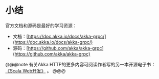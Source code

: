 # 小结

官方文档和源码是最好的学习资源：

- 文档：[https://doc.akka.io/docs/akka-grpc/](https://doc.akka.io/docs/akka-grpc/)
- 源码：[https://github.com/akka/akka-grpc](https://github.com/akka/akka-grpc)

@@@note
有关Akka HTTP的更多内容可阅读作者写的另一本开源电子书： [《Scala Web开发》](https://www.yangbajing.me/scala-web-development/) 。
@@@
